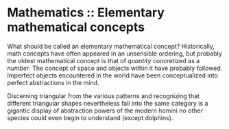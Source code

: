 # Mathematics :: Elementary mathematical concepts

What should be called an elementary mathematical concept? Historically, math concepts have often appeared in an unsensible ordering, but probably the oldest mathematical concept is that of *quantity* concretized as a *number*. The concept of space and objects within it have probably followed. Imperfect objects encountered in the world have been conceptualized into perfect abstractions in the mind. 

Discerning triangular from the various patterns and recognizing that different triangular shapes nevertheless fall into the same category is a gigantic display of abstraction powers of the modern homini no other species could even begin to understand (except dolphins).
